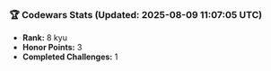 ### 🏆 Codewars Stats (Updated: 2025-08-09 11:07:05 UTC)

- **Rank:** 8 kyu
- **Honor Points:** 3
- **Completed Challenges:** 1
